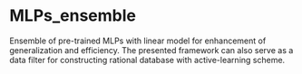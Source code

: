 # MLPs_ensemble
Ensemble of pre-trained MLPs with linear model for enhancement of generalization and efficiency. The presented framework can also serve as a data filter for constructing rational database with active-learning scheme.
